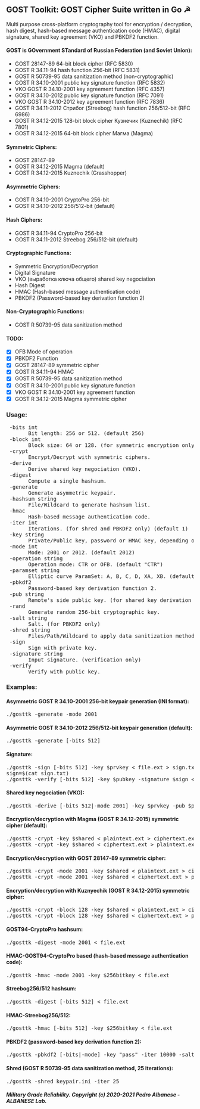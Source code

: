 ## GOST Toolkit: GOST Cipher Suite written in Go ☭
Multi purpose cross-platform cryptography tool for encryption / decryption, hash digest, hash-based message authentication code (HMAC), digital signature, shared key agreement (VKO) and PBKDF2 function.

#### GOST is GOvernment STandard of Russian Federation (and Soviet Union):

* GOST 28147-89 64-bit block cipher (RFC 5830)
* GOST R 34.11-94 hash function 256-bit (RFC 5831)
* GOST R 50739-95 data sanitization method (non-cryptographic)
* GOST R 34.10-2001 public key signature function (RFC 5832)
* VKO GOST R 34.10-2001 key agreement function (RFC 4357)
* GOST R 34.10-2012 public key signature function (RFC 7091)
* VKO GOST R 34.10-2012 key agreement function (RFC 7836)
* GOST R 34.11-2012 Стрибог (Streebog) hash function 256/512-bit (RFC 6986)
* GOST R 34.12-2015 128-bit block cipher Кузнечик (Kuznechik) (RFC 7801)
* GOST R 34.12-2015 64-bit block cipher Магма (Magma)

#### Symmetric Ciphers:
* GOST 28147-89
* GOST R 34.12-2015 Magma (default)
* GOST R 34.12-2015 Kuznechik (Grasshopper)

#### Asymmetric Ciphers:
* GOST R 34.10-2001 CryptoPro 256-bit
* GOST R 34.10-2012 256/512-bit (default) 

#### Hash Ciphers:
* GOST R 34.11-94 CryptoPro 256-bit
* GOST R 34.11-2012 Streebog 256/512-bit (default) 

#### Cryptographic Functions:
* Symmetric Encryption/Decryption
* Digital Signature
* VKO (выработка ключа общего) shared key negociation
* Hash Digest 
* HMAC (Hash-based message authentication code)
* PBKDF2 (Password-based key derivation function 2)

#### Non-Cryptographic Functions:
* GOST R 50739-95 data sanitization method

#### TODO:
  - [x] OFB Mode of operation
  - [x] PBKDF2 Function
  - [x] GOST 28147-89 symmetric cipher
  - [x] GOST R 34.11-94 HMAC
  - [x] GOST R 50739-95 data sanitization method 
  - [x] GOST R 34.10-2001 public key signature function
  - [x] VKO GOST R 34.10-2001 key agreement function
  - [x] GOST R 34.12-2015 Magma symmetric cipher

### Usage:
<pre> -bits int
       Bit length: 256 or 512. (default 256)
 -block int
       Block size: 64 or 128. (for symmetric encryption only) (default 64)
 -crypt
       Encrypt/Decrypt with symmetric ciphers.
 -derive
       Derive shared key negociation (VKO).
 -digest
       Compute a single hashsum.
 -generate
       Generate asymmetric keypair.
 -hashsum string
       File/Wildcard to generate hashsum list.
 -hmac
       Hash-based message authentication code.
 -iter int
       Iterations. (for shred and PBKDF2 only) (default 1)
 -key string
       Private/Public key, password or HMAC key, depending on operation.
 -mode int
       Mode: 2001 or 2012. (default 2012)
 -operation string
       Operation mode: CTR or OFB. (default "CTR")
 -paramset string
       Elliptic curve ParamSet: A, B, C, D, XA, XB. (default "A")
 -pbkdf2
       Password-based key derivation function 2.
 -pub string
       Remote's side public key. (for shared key derivation only)
 -rand
       Generate random 256-bit cryptographic key.
 -salt string
       Salt. (for PBKDF2 only)
 -shred string
       Files/Path/Wildcard to apply data sanitization method.
 -sign
       Sign with private key.
 -signature string
       Input signature. (verification only)
 -verify
       Verify with public key.</pre>
### Examples:
#### Asymmetric GOST R 34.10-2001 256-bit keypair generation (INI format):
<pre>./gosttk -generate -mode 2001
</pre>
#### Asymmetric GOST R 34.10-2012 256/512-bit keypair generation (default):
<pre>./gosttk -generate [-bits 512]
</pre>
#### Signature:
<pre>./gosttk -sign [-bits 512] -key $prvkey < file.ext > sign.txt
sign=$(cat sign.txt)
./gosttk -verify [-bits 512] -key $pubkey -signature $sign < file.ext
</pre>
#### Shared key negociation (VKO):
<pre>./gosttk -derive [-bits 512|-mode 2001] -key $prvkey -pub $pubkey
</pre>
#### Encryption/decryption with Magma (GOST R 34.12-2015) symmetric cipher (default):
<pre>./gosttk -crypt -key $shared < plaintext.ext > ciphertext.ext
./gosttk -crypt -key $shared < ciphertext.ext > plaintext.ext
</pre>
#### Encryption/decryption with GOST 28147-89 symmetric cipher:
<pre>./gosttk -crypt -mode 2001 -key $shared < plaintext.ext > ciphertext.ext
./gosttk -crypt -mode 2001 -key $shared < ciphertext.ext > plaintext.ext
</pre>
#### Encryption/decryption with Kuznyechik (GOST R 34.12-2015) symmetric cipher:
<pre>./gosttk -crypt -block 128 -key $shared < plaintext.ext > ciphertext.ext
./gosttk -crypt -block 128 -key $shared < ciphertext.ext > plaintext.ext
</pre>
#### GOST94-CryptoPro hashsum:
<pre>./gosttk -digest -mode 2001 < file.ext
</pre>
#### HMAC-GOST94-CryptoPro based (hash-based message authentication code):
<pre>./gosttk -hmac -mode 2001 -key $256bitkey < file.ext
</pre>
#### Streebog256/512 hashsum:
<pre>./gosttk -digest [-bits 512] < file.ext
</pre>
#### HMAC-Streebog256/512:
<pre>./gosttk -hmac [-bits 512] -key $256bitkey < file.ext
</pre>
#### PBKDF2 (password-based key derivation function 2):
<pre>./gosttk -pbkdf2 [-bits|-mode] -key "pass" -iter 10000 -salt "salt"
</pre>
#### Shred (GOST R 50739-95 data sanitization method, 25 iterations):
<pre>./gosttk -shred keypair.ini -iter 25
</pre>

##### Military Grade Reliability. Copyright (c) 2020-2021 Pedro Albanese - ALBANESE Lab.
